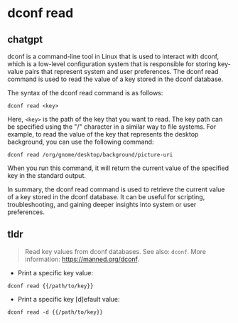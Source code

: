# dconf read 
## chatgpt 
dconf is a command-line tool in Linux that is used to interact with dconf, which is a low-level configuration system that is responsible for storing key-value pairs that represent system and user preferences. The dconf read command is used to read the value of a key stored in the dconf database.

The syntax of the dconf read command is as follows:

```
dconf read <key>
```

Here, `<key>` is the path of the key that you want to read. The key path can be specified using the "/" character in a similar way to file systems. For example, to read the value of the key that represents the desktop background, you can use the following command:

```
dconf read /org/gnome/desktop/background/picture-uri
```

When you run this command, it will return the current value of the specified key in the standard output.

In summary, the dconf read command is used to retrieve the current value of a key stored in the dconf database. It can be useful for scripting, troubleshooting, and gaining deeper insights into system or user preferences. 

## tldr 
 
> Read key values from dconf databases.
> See also: `dconf`.
> More information: <https://manned.org/dconf>.

- Print a specific key value:

`dconf read {{/path/to/key}}`

- Print a specific key [d]efault value:

`dconf read -d {{/path/to/key}}`
